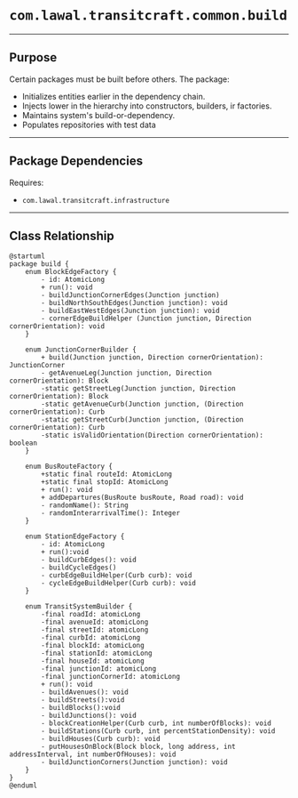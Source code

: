 # `com.lawal.transitcraft.common.build`

---
## Purpose
Certain packages must be built before others. The package:
- Initializes entities earlier in the dependency chain.
- Injects lower in the hierarchy into constructors, builders, ir factories.
- Maintains system's build-or-dependency.
- Populates repositories with test data

---
## Package Dependencies
Requires:
- `com.lawal.transitcraft.infrastructure`

---
## Class Relationship
```plantuml
@startuml
package build {
    enum BlockEdgeFactory {
        - id: AtomicLong
        + run(): void
        - buildJunctionCornerEdges(Junction junction)
        - buildNorthSouthEdges(Junction junction): void
        - buildEastWestEdges(Junction junction): void
        - cornerEdgeBuildHelper (Junction junction, Direction cornerOrientation): void
    }
    
    enum JunctionCornerBuilder {
        + build(Junction junction, Direction cornerOrientation): JunctionCorner
        - getAvenueLeg(Junction junction, Direction cornerOrientation): Block
        -static getStreetLeg(Junction junction, Direction cornerOrientation): Block
        -static getAvenueCurb(Junction junction, (Direction cornerOrientation): Curb
        -static getStreetCurb(Junction junction, (Direction cornerOrientation): Curb
        -static isValidOrientation(Direction cornerOrientation): boolean
    }
    
    enum BusRouteFactory {
        +static final routeId: AtomicLong
        +static final stopId: AtomicLong
        + run(): void
        + addDepartures(BusRoute busRoute, Road road): void
        - randomName(): String
        - randomInterarrivalTime(): Integer   
    }
    
    enum StationEdgeFactory {
        - id: AtomicLong
        + run():void
        - buildCurbEdges(): void
        - buildCycleEdges()
        - curbEdgeBuildHelper(Curb curb): void
        - cycleEdgeBuildHelper(Curb curb): void
    }
    
    enum TransitSystemBuilder {
        -final roadId: atomicLong
        -final avenueId: atomicLong
        -final streetId: atomicLong
        -final curbId: atomicLong
        -final blockId: atomicLong
        -final stationId: atomicLong
        -final houseId: atomicLong
        -final junctionId: atomicLong
        -final junctionCornerId: atomicLong
        + run(): void
        - buildAvenues(): void
        - buildStreets():void
        - buildBlocks():void
        - buildJunctions(): void
        - blockCreationHelper(Curb curb, int numberOfBlocks): void
        - buildStations(Curb curb, int percentStationDensity): void
        - buildHouses(Curb curb): void
        - putHousesOnBlock(Block block, long address, int addressInterval, int numberOfHouses): void
        - buildJunctionCorners(Junction junction): void
    }
}
@enduml
```